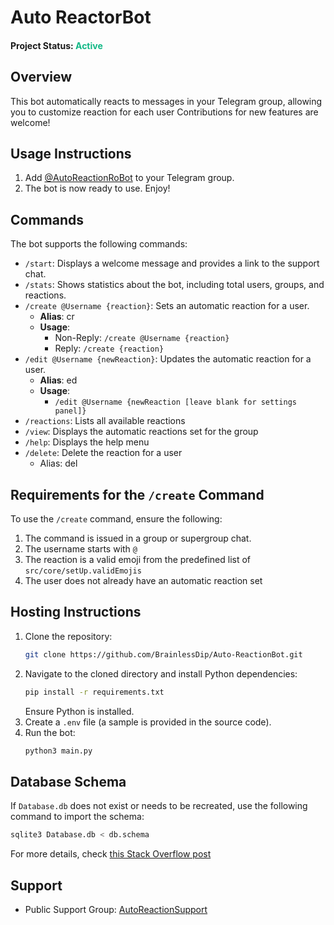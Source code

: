 # Auto ReactorBot

#### Project Status: <span style="color:#12b886">Active<span>

## Overview
This bot automatically reacts to messages in your Telegram group, allowing you to customize reaction for each user Contributions for new features are welcome!

## Usage Instructions
1. Add [@AutoReactionRoBot](https://t.me/AutoReactionRoBot) to your Telegram group.
2. The bot is now ready to use. Enjoy!

## Commands
The bot supports the following commands:

- `/start`: Displays a welcome message and provides a link to the support chat.
- `/stats`: Shows statistics about the bot, including total users, groups, and reactions.
- `/create @Username {reaction}`: Sets an automatic reaction for a user.
    - **Alias**: cr
    - **Usage**:
        - Non-Reply: `/create @Username {reaction}`
        - Reply: `/create {reaction}`
- `/edit @Username {newReaction}`: Updates the automatic reaction for a user.
    - **Alias**: ed 
    - **Usage**:
        - `/edit @Username {newReaction [leave blank for settings panel]}`
- `/reactions`: Lists all available reactions
- `/view`: Displays the automatic reactions set for the group
- `/help`: Displays the help menu
- `/delete`: Delete the reaction for a user
  - Alias: del

## Requirements for the `/create` Command
To use the `/create` command, ensure the following:
1. The command is issued in a group or supergroup chat.
2. The username starts with `@`
3. The reaction is a valid emoji from the predefined list of `src/core/setUp.validEmojis`
4. The user does not already have an automatic reaction set

## Hosting Instructions
1. Clone the repository:
     ```sh
     git clone https://github.com/BrainlessDip/Auto-ReactionBot.git
     ```
2. Navigate to the cloned directory and install Python dependencies:
     ```sh
     pip install -r requirements.txt
     ```
     Ensure Python is installed.
3. Create a `.env` file (a sample is provided in the source code).
4. Run the bot:
     ```sh
     python3 main.py
     ```

## Database Schema  
If `Database.db` does not exist or needs to be recreated, use the following command to import the schema:  

```sh
sqlite3 Database.db < db.schema
```  

For more details, check [this Stack Overflow post](https://stackoverflow.com/questions/18102976/how-to-create-a-db-file-in-sqlite3-using-a-schema-file)

## Support
- Public Support Group: [AutoReactionSupport](https://t.me/AutoReactionSupport)